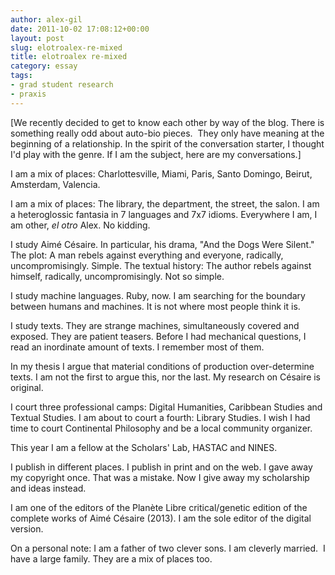 ```yaml
---
author: alex-gil
date: 2011-10-02 17:08:12+00:00
layout: post
slug: elotroalex-re-mixed
title: elotroalex re-mixed
category: essay
tags:
- grad student research
- praxis
---
```


[We recently decided to get to know each other by way of the blog. There is something really odd about auto-bio pieces.  They only have meaning at the beginning of a relationship. In the spirit of the conversation starter, I thought I'd play with the genre. If I am the subject, here are my conversations.]

I am a mix of places: Charlottesville, Miami, Paris, Santo Domingo, Beirut, Amsterdam, Valencia.

I am a mix of places: The library, the department, the street, the salon. I am a heteroglossic fantasia in 7 languages and 7x7 idioms. Everywhere I am, I am other, _el otro_ Alex. No kidding.

I study Aimé Césaire. In particular, his drama, "And the Dogs Were Silent." The plot: A man rebels against everything and everyone, radically, uncompromisingly. Simple. The textual history: The author rebels against himself, radically, uncompromisingly. Not so simple.

I study machine languages. Ruby, now. I am searching for the boundary between humans and machines. It is not where most people think it is.

I study texts. They are strange machines, simultaneously covered and exposed. They are patient teasers. Before I had mechanical questions, I read an inordinate amount of texts. I remember most of them.

In my thesis I argue that material conditions of production over-determine texts. I am not the first to argue this, nor the last. My research on Césaire is original.

I court three professional camps: Digital Humanities, Caribbean Studies and Textual Studies. I am about to court a fourth: Library Studies. I wish I had time to court Continental Philosophy and be a local community organizer.

This year I am a fellow at the Scholars' Lab, HASTAC and NINES.

I publish in different places. I publish in print and on the web. I gave away my copyright once. That was a mistake. Now I give away my scholarship and ideas instead.

I am one of the editors of the Planète Libre critical/genetic edition of the complete works of Aimé Césaire (2013). I am the sole editor of the digital version.

On a personal note: I am a father of two clever sons. I am cleverly married.  I have a large family. They are a mix of places too.
